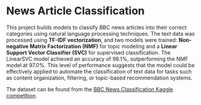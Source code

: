 # News Article Classification

This project builds models to classify BBC news articles into their correct categories using natural language processing techniques. The text data was processed using **TF-IDF vectorization**, and two models were trained: **Non-negative Matrix Factorization (NMF)** for topic modeling and a **Linear Support Vector Classifier (SVC)** for supervised classification. The LinearSVC model achieved an accuracy of 98.1%, outperforming the NMF model at 97.0%. This level of performance suggests that the model could be effectively applied to automate the classification of text data for tasks such as content organization, filtering, or topic-based recommendation systems.

The dataset can be found from the [BBC News Classification Kaggle competition](https://kaggle.com/competitions/learn-ai-bbc).
